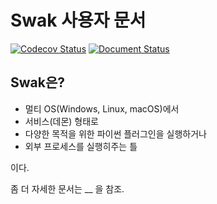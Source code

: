 # Swak 사용자 문서

[![Codecov Status](https://codecov.io/gh/haje01/swak/branch/master/graph/badge.svg)](https://codecov.io/gh/haje01/swak)
[![Document Status](http://swak.readthedocs.io/ko/latest/?badge=latest)](http://swak.readthedocs.io/ko/latest/?badge=latest)

## Swak은?

- 멀티 OS(Windows, Linux, macOS)에서
- 서비스(데몬) 형태로
- 다양한 목적을 위한 파이썬 플러그인을 실행하거나
- 외부 프로세스를 실행히주는 틀

이다.

좀 더 자세한 문서는 __ 을 참조.

